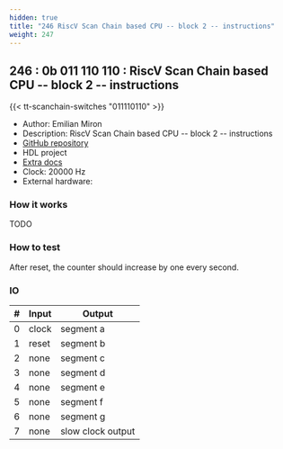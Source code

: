 ```yaml
---
hidden: true
title: "246 RiscV Scan Chain based CPU -- block 2 -- instructions"
weight: 247
---
```


## 246 : 0b 011 110 110 : RiscV Scan Chain based CPU -- block 2 -- instructions

{{< tt-scanchain-switches "011110110" >}}

* Author: Emilian Miron
* Description: RiscV Scan Chain based CPU -- block 2 -- instructions
* [GitHub repository](https://github.com/diferential/sc-rv-tt03-block2)
* HDL project
* [Extra docs](https://github.com/diferntial/sc-rv-tt03-block2/blob/main/README.md)
* Clock: 20000 Hz
* External hardware: 



### How it works

TODO


### How to test

After reset, the counter should increase by one every second.


### IO

| # | Input        | Output       |
|---|--------------|--------------|
| 0 | clock  | segment a |
| 1 | reset  | segment b |
| 2 | none  | segment c |
| 3 | none  | segment d |
| 4 | none  | segment e |
| 5 | none  | segment f |
| 6 | none  | segment g |
| 7 | none  | slow clock output |
